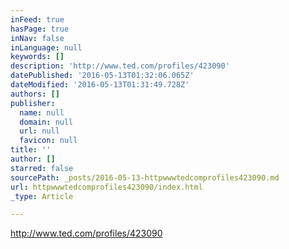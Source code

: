 ```yaml
---
inFeed: true
hasPage: true
inNav: false
inLanguage: null
keywords: []
description: 'http://www.ted.com/profiles/423090'
datePublished: '2016-05-13T01:32:06.065Z'
dateModified: '2016-05-13T01:31:49.728Z'
authors: []
publisher:
  name: null
  domain: null
  url: null
  favicon: null
title: ''
author: []
starred: false
sourcePath: _posts/2016-05-13-httpwwwtedcomprofiles423090.md
url: httpwwwtedcomprofiles423090/index.html
_type: Article

---
```

http://www.ted.com/profiles/423090